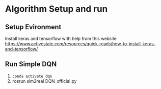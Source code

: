 # Algorithm Setup and run

## Setup Evironment
Install keras and tensorflow with help from this website
https://www.activestate.com/resources/quick-reads/how-to-install-keras-and-tensorflow/

## Run Simple DQN 
1. ```conda activate dqn```
2. rosrun sim2real DQN_official.py
